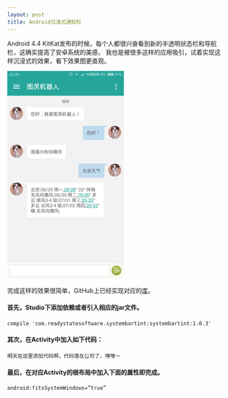 ```yaml
---
layout: post
title: Android沉浸式通知栏
---
```


Android 4.4 KitKat发布的时候，每个人都很兴奋看到新的半透明状态栏和导航栏，这确实提高了安卓系统的美感，
我也是被很多这样的应用吸引，试着实现这样沉浸式的效果，看下效果图更直观。

![](/img/android_systembartint_icon.png)

完成这样的效果很简单，GitHub上已经实现对应的[库](https://github.com/jgilfelt/SystemBarTint)。

#### 首先，Studio下添加依赖或者引入相应的jar文件。

	compile 'com.readystatesoftware.systembartint:systembartint:1.0.3'

#### 其次，在Activity中加入如下代码：

	明天在这里添加代码啊，代码落在公司了，嘿嘿～

#### 最后，在对应Activity的根布局中加入下面的属性即完成。

	android:fitsSystemWindows=”true” 

